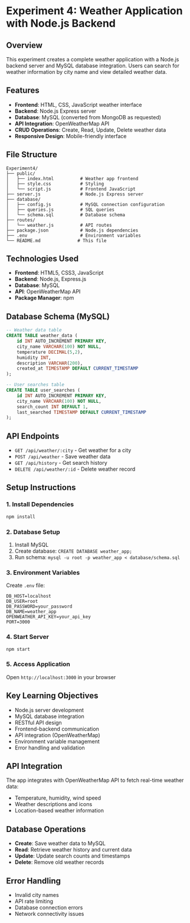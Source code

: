 # Experiment 4: Weather Application with Node.js Backend

## Overview
This experiment creates a complete weather application with a Node.js backend server and MySQL database integration. Users can search for weather information by city name and view detailed weather data.

## Features
- **Frontend**: HTML, CSS, JavaScript weather interface
- **Backend**: Node.js Express server
- **Database**: MySQL (converted from MongoDB as requested)
- **API Integration**: OpenWeatherMap API
- **CRUD Operations**: Create, Read, Update, Delete weather data
- **Responsive Design**: Mobile-friendly interface

## File Structure
```
Experiment4/
├── public/
│   ├── index.html          # Weather app frontend
│   ├── style.css           # Styling
│   └── script.js           # Frontend JavaScript
├── server.js               # Node.js Express server
├── database/
│   ├── config.js           # MySQL connection configuration
│   ├── queries.js          # SQL queries
│   └── schema.sql          # Database schema
├── routes/
│   └── weather.js          # API routes
├── package.json            # Node.js dependencies
├── .env                    # Environment variables
└── README.md              # This file
```

## Technologies Used
- **Frontend**: HTML5, CSS3, JavaScript
- **Backend**: Node.js, Express.js
- **Database**: MySQL
- **API**: OpenWeatherMap API
- **Package Manager**: npm

## Database Schema (MySQL)
```sql
-- Weather data table
CREATE TABLE weather_data (
    id INT AUTO_INCREMENT PRIMARY KEY,
    city_name VARCHAR(100) NOT NULL,
    temperature DECIMAL(5,2),
    humidity INT,
    description VARCHAR(200),
    created_at TIMESTAMP DEFAULT CURRENT_TIMESTAMP
);

-- User searches table
CREATE TABLE user_searches (
    id INT AUTO_INCREMENT PRIMARY KEY,
    city_name VARCHAR(100) NOT NULL,
    search_count INT DEFAULT 1,
    last_searched TIMESTAMP DEFAULT CURRENT_TIMESTAMP
);
```

## API Endpoints
- `GET /api/weather/:city` - Get weather for a city
- `POST /api/weather` - Save weather data
- `GET /api/history` - Get search history
- `DELETE /api/weather/:id` - Delete weather record

## Setup Instructions

### 1. Install Dependencies
```bash
npm install
```

### 2. Database Setup
1. Install MySQL
2. Create database: `CREATE DATABASE weather_app;`
3. Run schema: `mysql -u root -p weather_app < database/schema.sql`

### 3. Environment Variables
Create `.env` file:
```
DB_HOST=localhost
DB_USER=root
DB_PASSWORD=your_password
DB_NAME=weather_app
OPENWEATHER_API_KEY=your_api_key
PORT=3000
```

### 4. Start Server
```bash
npm start
```

### 5. Access Application
Open `http://localhost:3000` in your browser

## Key Learning Objectives
- Node.js server development
- MySQL database integration
- RESTful API design
- Frontend-backend communication
- API integration (OpenWeatherMap)
- Environment variable management
- Error handling and validation

## API Integration
The app integrates with OpenWeatherMap API to fetch real-time weather data:
- Temperature, humidity, wind speed
- Weather descriptions and icons
- Location-based weather information

## Database Operations
- **Create**: Save weather data to MySQL
- **Read**: Retrieve weather history and current data
- **Update**: Update search counts and timestamps
- **Delete**: Remove old weather records

## Error Handling
- Invalid city names
- API rate limiting
- Database connection errors
- Network connectivity issues 